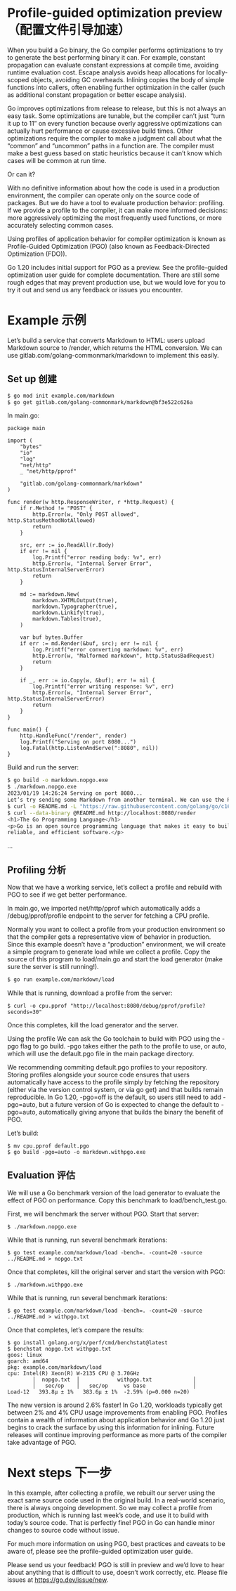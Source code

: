 # Profile-guided optimization preview （配置文件引导加速）


When you build a Go binary, the Go compiler performs optimizations to try to generate the best performing binary it can. For example, constant propagation can evaluate constant expressions at compile time, avoiding runtime evaluation cost. Escape analysis avoids heap allocations for locally-scoped objects, avoiding GC overheads. Inlining copies the body of simple functions into callers, often enabling further optimization in the caller (such as additional constant propagation or better escape analysis).

Go improves optimizations from release to release, but this is not always an easy task. Some optimizations are tunable, but the compiler can’t just “turn it up to 11” on every function because overly aggressive optimizations can actually hurt performance or cause excessive build times. Other optimizations require the compiler to make a judgment call about what the “common” and “uncommon” paths in a function are. The compiler must make a best guess based on static heuristics because it can’t know which cases will be common at run time.

Or can it?

With no definitive information about how the code is used in a production environment, the compiler can operate only on the source code of packages. But we do have a tool to evaluate production behavior: profiling. If we provide a profile to the compiler, it can make more informed decisions: more aggressively optimizing the most frequently used functions, or more accurately selecting common cases.

Using profiles of application behavior for compiler optimization is known as Profile-Guided Optimization (PGO) (also known as Feedback-Directed Optimization (FDO)).

Go 1.20 includes initial support for PGO as a preview. See the profile-guided optimization user guide for complete documentation. There are still some rough edges that may prevent production use, but we would love for you to try it out and send us any feedback or issues you encounter.

# Example 示例
Let’s build a service that converts Markdown to HTML: users upload Markdown source to /render, which returns the HTML conversion. We can use gitlab.com/golang-commonmark/markdown to implement this easily.

## Set up 创建
```bash
$ go mod init example.com/markdown
$ go get gitlab.com/golang-commonmark/markdown@bf3e522c626a
```
In main.go:
```golang
package main

import (
    "bytes"
    "io"
    "log"
    "net/http"
    _ "net/http/pprof"

    "gitlab.com/golang-commonmark/markdown"
)

func render(w http.ResponseWriter, r *http.Request) {
    if r.Method != "POST" {
        http.Error(w, "Only POST allowed", http.StatusMethodNotAllowed)
        return
    }

    src, err := io.ReadAll(r.Body)
    if err != nil {
        log.Printf("error reading body: %v", err)
        http.Error(w, "Internal Server Error", http.StatusInternalServerError)
        return
    }

    md := markdown.New(
        markdown.XHTMLOutput(true),
        markdown.Typographer(true),
        markdown.Linkify(true),
        markdown.Tables(true),
    )

    var buf bytes.Buffer
    if err := md.Render(&buf, src); err != nil {
        log.Printf("error converting markdown: %v", err)
        http.Error(w, "Malformed markdown", http.StatusBadRequest)
        return
    }

    if _, err := io.Copy(w, &buf); err != nil {
        log.Printf("error writing response: %v", err)
        http.Error(w, "Internal Server Error", http.StatusInternalServerError)
        return
    }
}

func main() {
    http.HandleFunc("/render", render)
    log.Printf("Serving on port 8080...")
    log.Fatal(http.ListenAndServe(":8080", nil))
}
```
Build and run the server:

```bash
$ go build -o markdown.nopgo.exe
$ ./markdown.nopgo.exe
2023/01/19 14:26:24 Serving on port 8080...
Let’s try sending some Markdown from another terminal. We can use the README from the Go project as a sample document:
$ curl -o README.md -L "https://raw.githubusercontent.com/golang/go/c16c2c49e2fa98ae551fc6335215fadd62d33542/README.md"
$ curl --data-binary @README.md http://localhost:8080/render
<h1>The Go Programming Language</h1>
<p>Go is an open source programming language that makes it easy to build simple,
reliable, and efficient software.</p>
```
...
## Profiling  分析
Now that we have a working service, let’s collect a profile and rebuild with PGO to see if we get better performance.

In main.go, we imported net/http/pprof which automatically adds a /debug/pprof/profile endpoint to the server for fetching a CPU profile.

Normally you want to collect a profile from your production environment so that the compiler gets a representative view of behavior in production. Since this example doesn’t have a “production” environment, we will create a simple program to generate load while we collect a profile. Copy the source of this program to load/main.go and start the load generator (make sure the server is still running!).
```bash 
$ go run example.com/markdown/load
```
While that is running, download a profile from the server:
```
$ curl -o cpu.pprof "http://localhost:8080/debug/pprof/profile?seconds=30"
```
Once this completes, kill the load generator and the server.

Using the profile
We can ask the Go toolchain to build with PGO using the -pgo flag to go build. -pgo takes either the path to the profile to use, or auto, which will use the default.pgo file in the main package directory.

We recommending commiting default.pgo profiles to your repository. Storing profiles alongside your source code ensures that users automatically have access to the profile simply by fetching the repository (either via the version control system, or via go get) and that builds remain reproducible. In Go 1.20, -pgo=off is the default, so users still need to add -pgo=auto, but a future version of Go is expected to change the default to -pgo=auto, automatically giving anyone that builds the binary the benefit of PGO.

Let’s build:
```
$ mv cpu.pprof default.pgo
$ go build -pgo=auto -o markdown.withpgo.exe
```
## Evaluation 评估
We will use a Go benchmark version of the load generator to evaluate the effect of PGO on performance. Copy this benchmark to load/bench_test.go.

First, we will benchmark the server without PGO. Start that server:
```
$ ./markdown.nopgo.exe
```
While that is running, run several benchmark iterations:
```
$ go test example.com/markdown/load -bench=. -count=20 -source ../README.md > nopgo.txt
```
Once that completes, kill the original server and start the version with PGO:
```
$ ./markdown.withpgo.exe
```
While that is running, run several benchmark iterations:
```
$ go test example.com/markdown/load -bench=. -count=20 -source ../README.md > withpgo.txt
```
Once that completes, let’s compare the results:
```
$ go install golang.org/x/perf/cmd/benchstat@latest
$ benchstat nopgo.txt withpgo.txt
goos: linux
goarch: amd64
pkg: example.com/markdown/load
cpu: Intel(R) Xeon(R) W-2135 CPU @ 3.70GHz
        │  nopgo.txt  │            withpgo.txt             │
        │   sec/op    │   sec/op     vs base               │
Load-12   393.8µ ± 1%   383.6µ ± 1%  -2.59% (p=0.000 n=20)

```
The new version is around 2.6% faster! In Go 1.20, workloads typically get between 2% and 4% CPU usage improvements from enabling PGO. Profiles contain a wealth of information about application behavior and Go 1.20 just begins to crack the surface by using this information for inlining. Future releases will continue improving performance as more parts of the compiler take advantage of PGO.

# Next steps 下一步
In this example, after collecting a profile, we rebuilt our server using the exact same source code used in the original build. In a real-world scenario, there is always ongoing development. So we may collect a profile from production, which is running last week’s code, and use it to build with today’s source code. That is perfectly fine! PGO in Go can handle minor changes to source code without issue.

For much more information on using PGO, best practices and caveats to be aware of, please see the profile-guided optimization user guide.

Please send us your feedback! PGO is still in preview and we’d love to hear about anything that is difficult to use, doesn’t work correctly, etc. Please file issues at https://go.dev/issue/new.